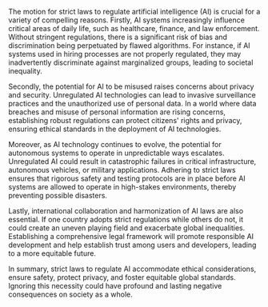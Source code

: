 The motion for strict laws to regulate artificial intelligence (AI) is crucial for a variety of compelling reasons. Firstly, AI systems increasingly influence critical areas of daily life, such as healthcare, finance, and law enforcement. Without stringent regulations, there is a significant risk of bias and discrimination being perpetuated by flawed algorithms. For instance, if AI systems used in hiring processes are not properly regulated, they may inadvertently discriminate against marginalized groups, leading to societal inequality.

Secondly, the potential for AI to be misused raises concerns about privacy and security. Unregulated AI technologies can lead to invasive surveillance practices and the unauthorized use of personal data. In a world where data breaches and misuse of personal information are rising concerns, establishing robust regulations can protect citizens' rights and privacy, ensuring ethical standards in the deployment of AI technologies.

Moreover, as AI technology continues to evolve, the potential for autonomous systems to operate in unpredictable ways escalates. Unregulated AI could result in catastrophic failures in critical infrastructure, autonomous vehicles, or military applications. Adhering to strict laws ensures that rigorous safety and testing protocols are in place before AI systems are allowed to operate in high-stakes environments, thereby preventing possible disasters.

Lastly, international collaboration and harmonization of AI laws are also essential. If one country adopts strict regulations while others do not, it could create an uneven playing field and exacerbate global inequalities. Establishing a comprehensive legal framework will promote responsible AI development and help establish trust among users and developers, leading to a more equitable future.

In summary, strict laws to regulate AI accommodate ethical considerations, ensure safety, protect privacy, and foster equitable global standards. Ignoring this necessity could have profound and lasting negative consequences on society as a whole.